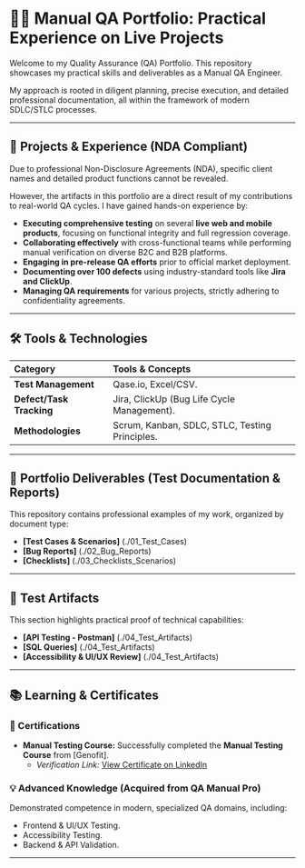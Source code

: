 # 👨‍💻 Manual QA Portfolio: Practical Experience on Live Projects

Welcome to my Quality Assurance (QA) Portfolio. This repository showcases my practical skills and deliverables as a Manual QA Engineer.

My approach is rooted in diligent planning, precise execution, and detailed professional documentation, all within the framework of modern SDLC/STLC processes.

---

## 💼 Projects & Experience (NDA Compliant)

Due to professional Non-Disclosure Agreements (NDA), specific client names and detailed product functions cannot be revealed.

However, the artifacts in this portfolio are a direct result of my contributions to real-world QA cycles. I have gained hands-on experience by:

* **Executing comprehensive testing** on several **live web and mobile products**, focusing on functional integrity and full regression coverage.
* **Collaborating effectively** with cross-functional teams while performing manual verification on diverse B2C and B2B platforms.
* **Engaging in pre-release QA efforts** prior to official market deployment.
* **Documenting over 100 defects** using industry-standard tools like **Jira and ClickUp**.
* **Managing QA requirements** for various projects, strictly adhering to confidentiality agreements.

---

## 🛠️ Tools & Technologies

| Category | Tools & Concepts |
| :--- | :--- |
| **Test Management** | Qase.io, Excel/CSV. |
| **Defect/Task Tracking** | Jira, ClickUp (Bug Life Cycle Management). |
| **Methodologies** | Scrum, Kanban, SDLC, STLC, Testing Principles. |

---

## 📂 Portfolio Deliverables (Test Documentation & Reports)

This repository contains professional examples of my work, organized by document type:

* **[Test Cases & Scenarios]** (./01_Test_Cases)
* **[Bug Reports]** (./02_Bug_Reports)
* **[Checklists]** (./03_Checklists_Scenarios)

---

## 🧪 Test Artifacts

This section highlights practical proof of technical capabilities:

* **[API Testing - Postman]** (./04_Test_Artifacts)
* **[SQL Queries]** (./04_Test_Artifacts)
* **[Accessibility & UI/UX Review]** (./04_Test_Artifacts)

---

## 📚 Learning & Certificates

### 📜 Certifications

* **Manual Testing Course:** Successfully completed the **Manual Testing Course** from [Genofit].
    * *Verification Link:* [View Certificate on LinkedIn](https://www.linkedin.com/posts/tamta-makharadze-b4554b20a_%E1%83%9E%E1%83%9D%E1%83%A1%E1%83%A2%E1%83%94%E1%83%91%E1%83%98%E1%83%A1-%E1%83%AC%E1%83%94%E1%83%A0%E1%83%90-%E1%83%90%E1%83%A0-%E1%83%9B%E1%83%98%E1%83%A7%E1%83%95%E1%83%90%E1%83%A0%E1%83%A1-%E1%83%93%E1%83%90-%E1%83%90%E1%83%A0%E1%83%AA-%E1%83%90%E1%83%A0%E1%83%90%E1%83%A1%E1%83%93%E1%83%A0%E1%83%9D%E1%83%A1-activity-7378416314329096193-FH98?utm_source=share&utm_medium=member_desktop&rcm=ACoAADUeMKUBNOfwImyDmaREm60Y7utVriVny40)

### 💡 Advanced Knowledge (Acquired from QA Manual Pro)

Demonstrated competence in modern, specialized QA domains, including:

* Frontend & UI/UX Testing.
* Accessibility Testing.
* Backend & API Validation.

---
